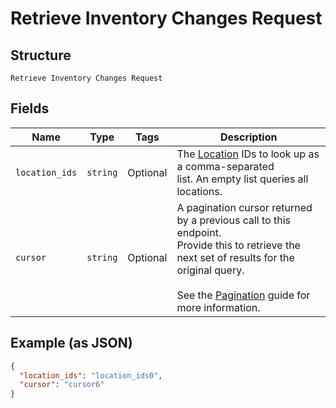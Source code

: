 
# Retrieve Inventory Changes Request

## Structure

`Retrieve Inventory Changes Request`

## Fields

| Name | Type | Tags | Description |
|  --- | --- | --- | --- |
| `location_ids` | `string` | Optional | The [Location](../../doc/models/location.md) IDs to look up as a comma-separated<br>list. An empty list queries all locations. |
| `cursor` | `string` | Optional | A pagination cursor returned by a previous call to this endpoint.<br>Provide this to retrieve the next set of results for the original query.<br><br>See the [Pagination](https://developer.squareup.com/docs/working-with-apis/pagination) guide for more information. |

## Example (as JSON)

```json
{
  "location_ids": "location_ids0",
  "cursor": "cursor6"
}
```

